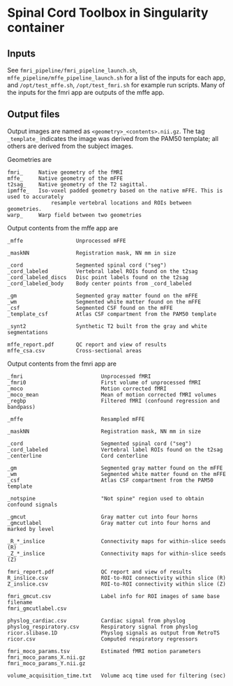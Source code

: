 # Spinal Cord Toolbox in Singularity container

## Inputs

See `fmri_pipeline/fmri_pipeline_launch.sh`, `mffe_pipeline/mffe_pipeline_launch.sh` for a list of the inputs for
each app, and `/opt/test_mffe.sh`, `/opt/test_fmri.sh` for example run scripts. Many of the inputs for the fmri app are outputs of the mffe app.


## Output files

Output images are named as `<geometry>_<contents>.nii.gz`. The tag `_template_` indicates the image was derived from
the PAM50 template; all others are derived from the subject images.

Geometries are

    fmri_     Native geometry of the fMRI
    mffe_     Native geometry of the mFFE
    t2sag_    Native geometry of the T2 sagittal.
    ipmffe_   Iso-voxel padded geometry based on the native mFFE. This is used to accurately 
                  resample vertebral locations and ROIs between geometries.
    warp_     Warp field between two geometries

Output contents from the mffe app are

    _mffe                 Unprocessed mFFE
    
    _maskNN               Registration mask, NN mm in size
    
    _cord                 Segmented spinal cord ("seg")
    _cord_labeled         Vertebral label ROIs found on the t2sag
    _cord_labeled_discs   Disc point labels found on the t2sag
    _cord_labeled_body    Body center points from _cord_labeled
    
    _gm                   Segmented gray matter found on the mFFE
    _wm                   Segmented white matter found on the mFFE
    _csf                  Segmented CSF found on the mFFE
    _template_csf         Atlas CSF compartment from the PAM50 template
    
    _synt2                Synthetic T2 built from the gray and white segmentations
    
    mffe_report.pdf       QC report and view of results
    mffe_csa.csv          Cross-sectional areas


Output contents from the fmri app are

    _fmri                         Unprocessed fMRI
    _fmri0                        First volume of unprocessed fMRI
    _moco                         Motion corrected fMRI
    _moco_mean                    Mean of motion corrected fMRI volumes
    _regbp                        Filtered fMRI (confound regression and bandpass)
    
    _mffe                         Resampled mFFE
    
    _maskNN                       Registration mask, NN mm in size
    
    _cord                         Segmented spinal cord ("seg")
    _cord_labeled                 Vertebral label ROIs found on the t2sag
    _centerline                   Cord centerline
    
    _gm                           Segmented gray matter found on the mFFE
    _wm                           Segmented white matter found on the mFFE
    _csf                          Atlas CSF compartment from the PAM50 template
    
    _notspine                     "Not spine" region used to obtain confound signals
    
    _gmcut                        Gray matter cut into four horns
    _gmcutlabel                   Gray matter cut into four horns and marked by level
        
    _R_*_inslice                  Connectivity maps for within-slice seeds (R)
    _Z_*_inslice                  Connectivity maps for within-slice seeds (Z)
    
    fmri_report.pdf               QC report and view of results
    R_inslice.csv                 ROI-to-ROI connectivity within slice (R)
    Z_inslice.csv                 ROI-to-ROI connectivity within slice (Z)
    
    fmri_gmcut.csv                Label info for ROI images of same base filename
    fmri_gmcutlabel.csv
    
    physlog_cardiac.csv           Cardiac signal from physlog
    physlog_respiratory.csv       Respiratory signal from physlog
    ricor.slibase.1D              Physlog signals as output from RetroTS
    ricor.csv                     Computed respiratory regressors
    
    fmri_moco_params.tsv          Estimated fMRI motion parameters
    fmri_moco_params_X.nii.gz
    fmri_moco_params_Y.nii.gz
    
    volume_acquisition_time.txt   Volume acq time used for filtering (sec)


